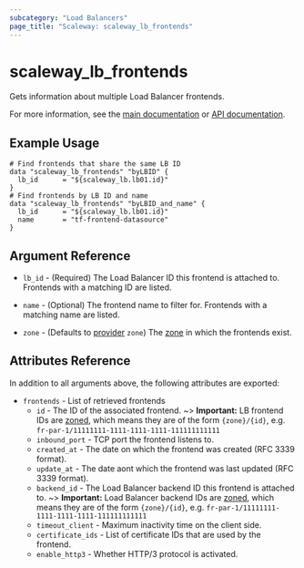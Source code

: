```yaml
---
subcategory: "Load Balancers"
page_title: "Scaleway: scaleway_lb_frontends"
---
```


# scaleway_lb_frontends

Gets information about multiple Load Balancer frontends.

For more information, see the [main documentation](https://www.scaleway.com/en/docs/network/load-balancer/reference-content/configuring-frontends/) or [API documentation](https://www.scaleway.com/en/developers/api/load-balancer/zoned-api/#path-frontends).

## Example Usage

```hcl
# Find frontends that share the same LB ID
data "scaleway_lb_frontends" "byLBID" {
  lb_id      = "${scaleway_lb.lb01.id}"
}
# Find frontends by LB ID and name
data "scaleway_lb_frontends" "byLBID_and_name" {
  lb_id      = "${scaleway_lb.lb01.id}"
  name       = "tf-frontend-datasource"
}
```

## Argument Reference

- `lb_id` - (Required) The Load Balancer ID this frontend is attached to. Frontends with a matching ID are listed.

- `name` - (Optional) The frontend name to filter for. Frontends with a matching name are listed.

- `zone` - (Defaults to [provider](../index.md#zone) `zone`) The [zone](../guides/regions_and_zones.md#zones) in which the frontends exist.

## Attributes Reference

In addition to all arguments above, the following attributes are exported:

- `frontends` - List of retrieved frontends
    - `id` - The ID of the associated frontend.
        ~> **Important:** LB frontend IDs are [zoned](../guides/regions_and_zones.md#resource-ids), which means they are of the form `{zone}/{id}`, e.g. `fr-par-1/11111111-1111-1111-1111-111111111111`
    - `inbound_port` - TCP port the frontend listens to.
    - `created_at` - The date on which the frontend was created (RFC 3339 format).
    - `update_at` - The date aont which the frontend was last updated (RFC 3339 format).
    - `backend_id` - The Load Balancer backend ID this frontend is attached to.
         ~> **Important:** Load Balancer backend IDs are [zoned](../guides/regions_and_zones.md#resource-ids), which means they are of the form `{zone}/{id}`, e.g. `fr-par-1/11111111-1111-1111-1111-111111111111`
    - `timeout_client` - Maximum inactivity time on the client side.
    - `certificate_ids` - List of certificate IDs that are used by the frontend.
    - `enable_http3` - Whether HTTP/3 protocol is activated.
